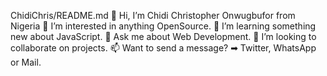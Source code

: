 ChidiChris/README.md
👋 Hi, I’m Chidi Christopher Onwugbufor from Nigeria
👀 I’m interested in anything OpenSource.
🌱 I’m learning something new about JavaScript.
💬 Ask me about Web Development.
💞️ I’m looking to collaborate on projects.
📫 Want to send a message? ➡ Twitter, WhatsApp or Mail.
